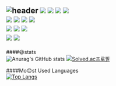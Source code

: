 ![header](https://capsule-render.vercel.app/api?type=waving&color=auto&height=300&section=header&text=Hello%20I'm%20gomin0&fontSize=70)
<img src="https://img.shields.io/badge/Python-3776AB?style=plastic&logo=Python&logoColor=white"/>
<img src="https://img.shields.io/badge/Java-007396?style=plastic&logo=Java&logoColor=white"/>
<img src="https://img.shields.io/badge/C++-00599C?style=plastic&logo=C++&logoColor=white"/>
<img src="https://img.shields.io/badge/C-A8B9CC?style=plastic&logo=C&logoColor=white"/>
<br>
<img src="https://img.shields.io/badge/Django-092E20?style=plastic&logo=Django&logoColor=white"/>
<img src="https://img.shields.io/badge/Spring Boot-6DB33F?style=plastic&logo=Spring Boot&logoColor=white"/>
<img src="https://img.shields.io/badge/HTML5-E34F26?style=plastic&logo=HTML5&logoColor=white"/>
<img src="https://img.shields.io/badge/CSS3-1572B6?style=plastic&logo=CSS3&logoColor=white"/>
<br>
<img src="https://img.shields.io/badge/Visual Studio-5C2D91?style=plastic&logo=Visual Studio&logoColor=white"/>
<img src="https://img.shields.io/badge/Eclipse IDE-2C2255?style=plastic&logo=Eclipse IDE&logoColor=white"/>
<img src="https://img.shields.io/badge/PyCharm-000000?style=plastic&logo=PyCharm&logoColor=white"/>
<br>
<img src="https://img.shields.io/badge/Notion-000000?style=plastic&logo=Notion&logoColor=white"/>
<img src="https://img.shields.io/badge/GitHub-181717?style=plastic&logo=GitHub&logoColor=white"/>
---
####😃stats
<br>
![Anurag's GitHub stats](https://github-readme-stats.vercel.app/api?username=gomin0&show_icons=true&theme=radical)
[![Solved.ac프로필](http://mazassumnida.wtf/api/v2/generate_badge?boj=end1113)](https://solved.ac/end1113)

####Mo😍st Used Languages
<br>
[![Top Langs](https://github-readme-stats.vercel.app/api/top-langs/?username=gomin0&layout=compact)](https://github.com/gomin0/github-readme-stats)
